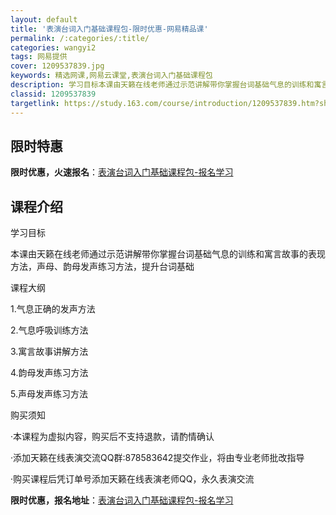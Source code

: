```yaml
---
layout: default
title: '表演台词入门基础课程包-限时优惠-网易精品课'
permalink: /:categories/:title/
categories: wangyi2
tags: 网易提供
cover: 1209537839.jpg
keywords: 精选网课,网易云课堂,表演台词入门基础课程包
description: 学习目标本课由天籁在线老师通过示范讲解带你掌握台词基础气息的训练和寓言故事的表现方法，声母、韵母发声练习方法，提升台词基
classid: 1209537839
targetlink: https://study.163.com/course/introduction/1209537839.htm?share=1&shareId=1025206652&utm_campaign=share&utm_medium=iphoneShare&utm_source=&utm_u=1025206652
---
```


## 限时特惠

**限时优惠，火速报名**：[表演台词入门基础课程包-报名学习](https://study.163.com/course/introduction/1209537839.htm?share=1&shareId=1025206652&utm_campaign=share&utm_medium=iphoneShare&utm_source=&utm_u=1025206652)

## 课程介绍

学习目标

本课由天籁在线老师通过示范讲解带你掌握台词基础气息的训练和寓言故事的表现方法，声母、韵母发声练习方法，提升台词基础



课程大纲

1.气息正确的发声方法

2.气息呼吸训练方法

3.寓言故事讲解方法

4.韵母发声练习方法

5.声母发声练习方法



购买须知

·本课程为虚拟内容，购买后不支持退款，请酌情确认

·添加天籁在线表演交流QQ群:878583642提交作业，将由专业老师批改指导

·购买课程后凭订单号添加天籁在线表演老师QQ，永久表演交流

**限时优惠，报名地址**：[表演台词入门基础课程包-报名学习](https://study.163.com/course/introduction/1209537839.htm?share=1&shareId=1025206652&utm_campaign=share&utm_medium=iphoneShare&utm_source=&utm_u=1025206652)

